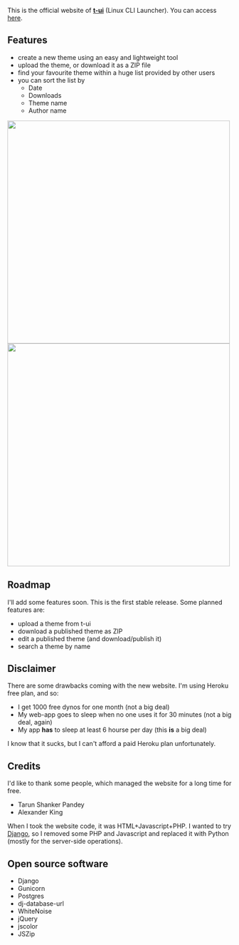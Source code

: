 This is the official website of [**t-ui**](https://play.google.com/store/apps/details?id=ohi.andre.consolelauncher) (Linux CLI Launcher). You can access [here](https://whispering-depths-58956.herokuapp.com/).

## Features
+ create a new theme using an easy and lightweight tool
+ upload the theme, or download it as a ZIP file
+ find your favourite theme within a huge list provided by other users
+ you can sort the list by
    * Date
    * Downloads
    * Theme name
    * Author name

<p float="left">
  <img src="http://oi67.tinypic.com/2va1b9h.jpg" width="500" />
  <img src="http://oi64.tinypic.com/1zdvoxs.jpg" width="500" /> 
</p>

## Roadmap
I'll add some features soon. This is the first stable release. Some planned features are:
+ upload a theme from t-ui
+ download a published theme as ZIP
+ edit a published theme (and download/publish it)
+ search a theme by name

## Disclaimer
There are some drawbacks coming with the new website. I'm using Heroku free plan, and so:
+ I get 1000 free dynos for one month (not a big deal)
+ My web-app goes to sleep when no one uses it for 30 minutes (not a big deal, again)
+ My app **has** to sleep at least 6 hourse per day (this **is** a big deal)

I know that it sucks, but I can't afford a paid Heroku plan unfortunately.

## Credits
I'd like to thank some people, which managed the website for a long time for free.
+ Tarun Shanker Pandey
+ Alexander King

When I took the website code, it was HTML+Javascript+PHP. I wanted to try [Django](https://www.djangoproject.com/), so I removed some PHP and Javascript and replaced it with Python (mostly for the server-side operations).

## Open source software
+ Django
+ Gunicorn
+ Postgres
+ dj-database-url
+ WhiteNoise
+ jQuery
+ jscolor
+ JSZip
